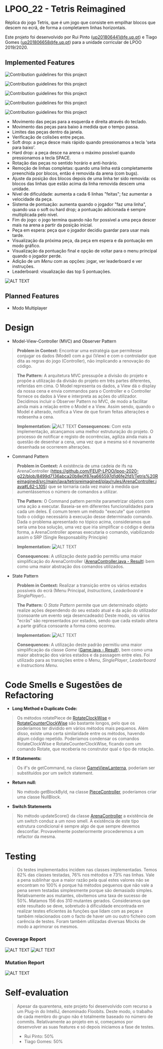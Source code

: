 # LPOO_22 - Tetris Reimagined
Réplica do jogo Tetris, que é um jogo que consiste em empilhar blocos que descem no ecrã, de forma a completarem linhas horizontais.

Este projeto foi desenvolvido por Rui Pinto (up201806441@fe.up.pt) e Tiago Gomes (up201806658@fe.up.pt) para a unidade corricular de LPOO 2019/2020.

## Implemented Features

  ![Contribution guidelines for this project](Images/Menu.png)
  
  ![Contribution guidelines for this project](Images/Instructions.png)
  
  ![Contribution guidelines for this project](Images/Leaderboard.png)
  
  ![Contribution guidelines for this project](Images/SinglePLayer.png)
  
  ![Contribution guidelines for this project](Images/FinalScore.png)  

  * Movimento das peças para a esquerda e direita através do teclado.
  * Movimento das peças para baixo à medida que o tempo passa.
  * Limites das peças dentro da janela.
  * Verificação de colisões entre peças.
  * Soft drop: a peça desce mais rápido quando pressionamos a tecla 'seta para baixo'.
  * Hard drop: a peça desce na arena o máximo possível quando pressionamos a tecla SPACE.
  * Rotação das peças no sentido horário e anti-horário.
  * Remoção de linhas completas: quando uma linha está completamente preenchida por blocos, então é removida da arena (com bugs).   
  * Ajuste da posição dos blocos depois de uma linha ter sido removida: os blocos das linhas que estão acima da linha removida descem uma unidade.
  * Nível de dificuldade: aumenta a cada 6 linhas "feitas"; faz aumentar a velocidade da peça.
  * Sistema de pontuação: aumenta quando o jogador "faz uma linha", quando usa o soft ou hard drop; a pontuação adicionada é sempre multiplicada pelo nível.
  * Fim do jogo: o jogo termina quando não for possível a uma peça descer mais na arena a partir da posição inicial.
  * Peça em espera: peça que o jogador decidiu guardar para usar mais tarde.
  * Visualização da próxima peça, da peça em espera e da pontuação em modo gráfico.
  * Visualização da pontuação final e opção de voltar para o menu principal quando o jogador perde.
  * Adição de um *Menu* com as opções: jogar, ver leaderboard e ver instruções.
  * Leaderboard: visualização das top 5 pontuações.
    
     
  ![ALT TEXT](https://media.giphy.com/media/hXDWAAPYo3sMDSypuv/giphy.gif) 
   
  
  
## Planned Features
  * Modo Multiplayer

# Design
  
  * Model-View-Controller (MVC) and Observer Pattern
  
>**Problem in Context:**
> Encontrar uma estratégia que permitesse conjugar os dados (Model) com a gui (View) e com o controlador que dita as regras 
>do jogo (Controller), não implicando a renovação do código.

>**The Pattern:**
>A arquitetura MVC pressupõe a divisão do projeto e propõe a utilização da divisão do projeto em três partes diferentes,
>referidas em cima. O Model representa os dados, a View dá o display da nossa cena e envia commandos para o Controller
>e o Controller fornece os dados à View e interpreta as ações do utilizador. Decidimos incluir o Observer Pattern no MVC, 
>de modo a facilitar ainda mais a relação entre o Model e a View. Assim sendo, quando o Model é alterado, notifica a View 
>de que foram feitas alterações e redesenha a cena.

>**Implementation:**
![ALT TEXT](Images/MVC.PNG)
>**Consequences:**
>Com esta implementação, alcançamos uma melhor estruturação do projeto. O processo de notificar e registo de ocorrências,
>agiliza ainda mais a questão de desenhar a cena, uma vez que a mesma só é novamente desenhada se ocorrerem alterações. 

  * Command Pattern
   
>**Problem in Context:** 
>A existência de uma cadeia de ifs na ArenaController (https://github.com/FEUP-LPOO/lpoo-2020-g22/blob/8499d7136abca20b8e0f87ea665597d1d6fe2fd1/Tetris%20Reimagined/src/main/java/tetrisreimagined/play/rules/ArenaController.java#L62-L105)
>que se tornaria cada vez maior à medida
>que aumentássemos o número de comandos a utilizar.
    
>**The Pattern:**
>O Command pattern permite parametrizar objetos com uma ação a executar. Baseia-se em diferentes funcionalidades para cada um deles.
>É comum terem um método "execute" que contém todo o código necessário à execução desse determinado comando. Dada o problema apresentado no tópico acima,
>consideramos que seria uma boa solução, uma vez que iria simplificar o código e desta forma, a ArenaController apenas executaria o comando,
>viabilizando assim o SRP (Single Responsability Principle)

>**Implementation:**
![ALT TEXT](Images/CommandPattern.PNG)

>**Consequences:** A utilização deste padrão permitiu uma maior simplificação do ArenaController ([ArenaController.java - Result](../src/main/java/tetrisreimagined/play/rules/ArenaController.java)) bem como uma maior abstração dos comandos utilizados.

  * State Pattern
 
>**Problem in Context:**
>Realizar a transição entre os vários estados possíveis do ecrã (Menu Principal, *Instructions*, *Leaderboard* e *SinglePlayer*)..

>**The Pattern:**
>O *State Pattern* permite que um determinado objeto realize ações dependendo do seu estado atual e da ação do utilizador (consoante um evento seja desencadeado)
>Deste modo, os vários "ecrãs" são representados por estados, sendo que cada estado altera a parte gráfica consoante a forma como ocorreu.

>**Implementation:**
>![ALT TEXT](Images/StatePattern.PNG)

>**Consequences:** A utilização deste padrão permitiu uma maior simplificação da classe *Game* ([Game.java - Result](../src/main/java/tetrisreimagined/Game.java)), bem como uma maior abstração dos vários estados e da passagem entre eles.
>Foi utilizado para as transições entre o Menu, *SinglePlayer*, *Leaderboard* e *Instructions Menu*.
  
# Code Smells e Sugestões de Refactoring
  * **Long Method e Duplicate Code:** 
>   Os métodos rotatePiece de [RotateClockWise](../src/main/java/tetrisreimagined/play/controller/Commands/RotateClockWise.java) e [RotateCounterClockWise](../src/main/java/tetrisreimagined/play/controller/Commands/RotateCounterClockWise.java)  são bastante longos, pelo que os poderíamos ter dividido em vários métodos mais pequenos. Além disso, existe uma certa similaridade entre os métodos, havendo algum código repetido. Poderíamos condensar os comandos RotateClockWise e RotateCounterClockWise, ficando com um comando Rotate, que receberia no construtor qual o tipo de rotação.
  * **If Statements:** 
>  Os if's de getCommand, na classe [GameViewLanterna](../src/main/java/tetrisreimagined/play/view/lantern/GameViewLanterna.java), poderiam ser substituídos por um switch statement.
  
  * **Return null:** 
>  No método getBlockById, na classe [PieceController](../src/main/java/tetrisreimagined/play/controller/Pieces/PieceController.java), poderíamos criar uma classe NullBlock.

* **Switch Statements** 
> No método updateScore() da classe [ArenaController](../src/main/java/tetrisreimagined/play/controller/ArenaController.java) a existência de um switch conduz a um novo smell. A existência de este tipo estrutura condicional é sempre algo de que sempre devemos desconfiar. Provavelmente posteriormente procederemos a um refactor da mesma.
    
  
# Testing
>Os testes implementados incidem nas classes implementadas. Temos 82% das classes testadas,
>76% nos métodos e 73% nas linhas. Vale a pena sublinhar que a maior razão pela qual estes valores
>não se encontram no 100% é porque há métodos pequenos que não vale a pena serem testadas simplesmente
>porque são demasiado simples. Relativamente aos mutantes, obvitemos uma taxa de sucesso de 50%. Matamos 156 dos 310 mutantes gerados.
>Consideramos que este resultado se deve, sobretudo à dificuldade encontrada em realizar testes eficientes às funções
>que lidam com as peças e também relacionados com o facto de haver um ou outro ficheiro com carência de testes. 
>Foram também utilizadas diversas Mocks de modo a aprimorar os mesmos.

### Coverage Report

![ALT TEXT](Images/CoverageAgain.PNG)
![ALT TEXT](Images/Coverage.PNG)


### Mutation Report
![ALT TEXT](Images/PITestPNG.PNG)
  
# Self-evaluation
>Apesar da quarentena, este projeto foi desenvolvido com recurso a um Plug-in do IntelliJ, denominado
>Floobits. Deste modo, o trabalho de cada membro do grupo não é totalmente baseado no número de commits.
>Relativamente ao projeto em si, começamos por desenvolver as suas features e só depois iniciamos a fase de testes.   
> 
> * Rui Pinto: 50%
> * Tiago Gomes: 50%